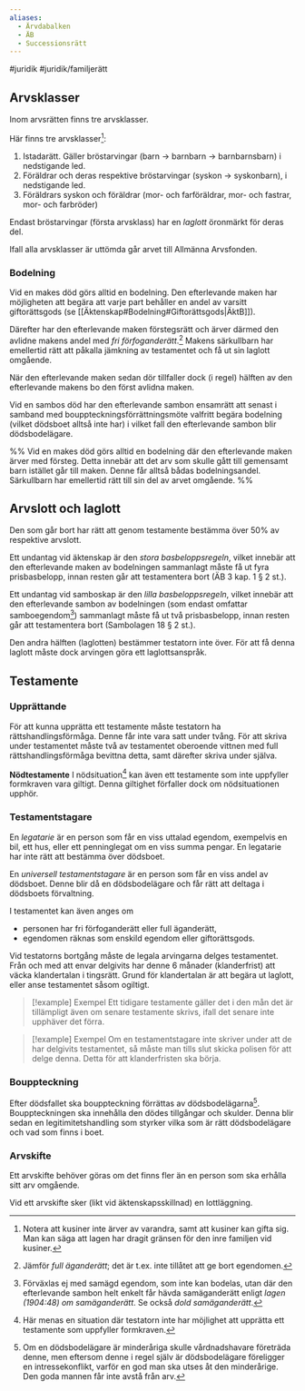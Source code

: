 ```yaml
---
aliases:
  - Ärvdabalken
  - ÄB
  - Successionsrätt
---
```

#juridik #juridik/familjerätt 

## Arvsklasser
Inom arvsrätten finns tre arvsklasser.

Här finns tre arvsklasser[^1]\:
1. Istadarätt. Gäller bröstarvingar (barn -> barnbarn -> barnbarnsbarn) i nedstigande led.
2. Föräldrar och deras respektive bröstarvingar (syskon -> syskonbarn), i nedstigande led.
3. Föräldrars syskon och föräldrar (mor- och farföräldrar, mor- och fastrar, mor- och farbröder)

Endast bröstarvingar (första arvsklass) har en *laglott* öronmärkt för deras del.

Ifall alla arvsklasser är uttömda går arvet till Allmänna Arvsfonden.

[^1]: Notera att kusiner inte ärver av varandra, samt att kusiner kan gifta sig. Man kan säga att lagen har dragit gränsen för den inre familjen vid kusiner.
### Bodelning
Vid en makes död görs alltid en bodelning. Den efterlevande maken har möjligheten att begära att varje part behåller en andel av varsitt giftorättsgods (se [[Äktenskap#Bodelning#Giftorättsgods|ÄktB]]).

Därefter har den efterlevande maken förstegsrätt och ärver därmed den avlidne makens andel med *fri förfoganderätt*.[^3] Makens särkullbarn har emellertid rätt att påkalla jämkning av testamentet och få ut sin laglott omgående.

När den efterlevande maken sedan dör tillfaller dock (i regel) hälften av den efterlevande makens bo den först avlidna maken.

Vid en sambos död har den efterlevande sambon ensamrätt att senast i samband med bouppteckningsförrättningsmöte valfritt begära bodelning (vilket dödsboet alltså inte har) i vilket fall den efterlevande sambon blir dödsbodelägare.

%% Vid en makes död görs alltid en bodelning där den efterlevande maken ärver med försteg. Detta innebär att det arv som skulle gått till gemensamt barn istället går till maken. Denne får alltså bådas bodelningsandel. Särkullbarn har emellertid rätt till sin del av arvet omgående. %%

[^3]: Jämför *full äganderätt*; det är t.ex. inte tillåtet att ge bort egendomen.
## Arvslott och laglott
Den som går bort har rätt att genom testamente bestämma över 50% av respektive arvslott.

Ett undantag vid äktenskap är den *stora basbeloppsregeln*, vilket innebär att den efterlevande maken av bodelningen sammanlagt måste få ut fyra prisbasbelopp, innan resten går att testamentera bort (ÄB 3 kap. 1 § 2 st.).

Ett undantag vid samboskap är den *lilla basbeloppsregeln*, vilket innebär att den efterlevande sambon av bodelningen (som endast omfattar samboegendom[^4]) sammanlagt måste få ut två prisbasbelopp, innan resten går att testamentera bort (Sambolagen 18 § 2 st.).

Den andra hälften (laglotten) bestämmer testatorn inte över. För att få denna laglott måste dock arvingen göra ett laglottsanspråk.

[^4]: Förväxlas ej med samägd egendom, som inte kan bodelas, utan där den efterlevande sambon helt enkelt får hävda samäganderätt enligt *lagen (1904:48) om samäganderätt*. Se också *dold samäganderätt*.
## Testamente
### Upprättande
För att kunna upprätta ett testamente måste testatorn ha rättshandlingsförmåga. Denne får inte vara satt under tvång. För att skriva under testamentet måste två av testamentet oberoende vittnen med full rättshandlingsförmåga bevittna detta, samt därefter skriva under själva.

**Nödtestamente**
I nödsituation[^2] kan även ett testamente som inte uppfyller formkraven vara giltigt. Denna giltighet förfaller dock om nödsituationen upphör.

[^2]: Här menas en situation där testatorn inte har möjlighet att upprätta ett testamente som uppfyller formkraven.
### Testamentstagare
En *legatarie* är en person som får en viss uttalad egendom, exempelvis en bil, ett hus, eller ett penninglegat om en viss summa pengar. En legatarie har inte rätt att bestämma över dödsboet.

En *universell testamentstagare* är en person som får en viss andel av dödsboet. Denne blir då en dödsbodelägare och får rätt att deltaga i dödsboets förvaltning.

I testamentet kan även anges om
- personen har fri förfoganderätt eller full äganderätt,
- egendomen räknas som enskild egendom eller giftorättsgods.

Vid testatorns bortgång måste de legala arvingarna delges testamentet. Från och med att envar delgivits har denne 6 månader (klanderfrist) att väcka klandertalan i tingsrätt. Grund för klandertalan är att begära ut laglott, eller anse testamentet såsom ogiltigt.

> [!example] Exempel
> Ett tidigare testamente gäller det i den mån det är tillämpligt även om senare testamente skrivs, ifall det senare inte upphäver det förra.

> [!example] Exempel
> Om en testamentstagare inte skriver under att de har delgivits testamentet, så måste man tills slut skicka polisen för att delge denna. Detta för att klanderfristen ska börja.
### Bouppteckning
Efter dödsfallet ska bouppteckning förrättas av dödsbodelägarna[^5]. Bouppteckningen ska innehålla den dödes tillgångar och skulder. Denna blir sedan en legitimitetshandling som styrker vilka som är rätt dödsbodelägare och vad som finns i boet.

[^5]: Om en dödsbodelägare är minderåriga skulle vårdnadshavare företräda denne, men eftersom denne i regel själv är dödsbodelägare föreligger en intressekonflikt, varför en god man ska utses åt den minderårige. Den goda mannen får inte avstå från arv.
### Arvskifte
Ett arvskifte behöver göras om det finns fler än en person som ska erhålla sitt arv omgående.

Vid ett arvskifte sker (likt vid äktenskapsskillnad) en lottläggning.
